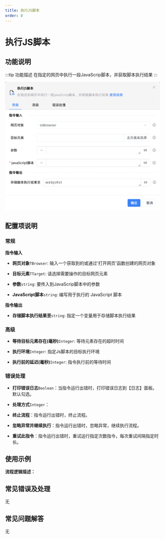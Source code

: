 ```yaml
---
title: 执行JS脚本
order: 8
---
```


# 执行JS脚本

## 功能说明

:::tip 功能描述
在指定的网页中执行一段JavaScrip脚本，并获取脚本执行结果
:::

![执行JS脚本](../../../assets/执行JS脚本_command.png)

## 配置项说明

### 常规

**指令输入**

- **网页对象**`TBrowser`: 输入一个获取到的或通过'打开网页'函数创建的网页对象

- **目标元素**`TTarget`: 请选择需要操作的目标网页元素

- **参数**`string`: 要传入到JavaScrip脚本中的参数

- **JavaScript脚本**`string`: 编写用于执行的 JavaScript 脚本


**指令输出**

- **存储脚本执行结果至**`string`: 指定一个变量用于存储脚本执行结果

### 高级

- **等待目标元素存在(毫秒)**`Integer`: 等待元素存在的超时时间

- **执行环境**`Integer`: 指定Js脚本的目标执行环境

- **执行前的延迟(毫秒)**`Integer`: 指令执行前的等待时间

### 错误处理

- **打印错误日志**`Boolean`：当指令运行出错时，打印错误日志到【日志】面板。默认勾选。

- **处理方式**`Integer`：

 - **终止流程**：指令运行出错时，终止流程。

 - **忽略异常并继续执行**：指令运行出错时，忽略异常，继续执行流程。

 - **重试此指令**：指令运行出错时，重试运行指定次数指令，每次重试间隔指定时长。

## 使用示例

**流程逻辑描述：** 

## 常见错误及处理

无

## 常见问题解答

无

